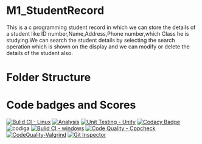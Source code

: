 # M1_StudentRecord

This is a c programming student record in which we can store the details of a student like ID number,Name,Address,Phone number,which Class he is studying.We can search the student details by selecting the search operation which is shown on the display and we can modify or delete the details of the student also.

# Folder Structure


# Code badges and Scores

[![Bulid CI - Linux](https://github.com/Bhargav-Yelli/M1_StudentRecord/actions/workflows/c-cpp.yml/badge.svg)](https://github.com/Bhargav-Yelli/M1_StudentRecord/actions/workflows/c-cpp.yml)
[![Analysis](https://github.com/Bhargav-Yelli/M1_StudentRecord/actions/workflows/analysis.yml/badge.svg)](https://github.com/Bhargav-Yelli/M1_StudentRecord/actions/workflows/analysis.yml)
[![Unit Testing - Unity](https://github.com/Bhargav-Yelli/M1_StudentRecord/actions/workflows/unit-test.yml/badge.svg)](https://github.com/Bhargav-Yelli/M1_StudentRecord/actions/workflows/unit-test.yml)
[![Codacy Badge](https://app.codacy.com/project/badge/Grade/fad0425261374b52be5b3985dc83ad43)](https://www.codacy.com/gh/Bhargav-Yelli/M1_StudentRecord/dashboard?utm_source=github.com&amp;utm_medium=referral&amp;utm_content=Bhargav-Yelli/M1_StudentRecord&amp;utm_campaign=Badge_Grade)
![codiga](https://api.codiga.io/project/32450/status/svg)
[![Bulid CI - windows](https://github.com/Bhargav-Yelli/M1_StudentRecord/actions/workflows/windows.yml/badge.svg)](https://github.com/Bhargav-Yelli/M1_StudentRecord/actions/workflows/windows.yml)
[![Code Quality - Cppcheck](https://github.com/Bhargav-Yelli/M1_StudentRecord/actions/workflows/cppcheck.yml/badge.svg)](https://github.com/Bhargav-Yelli/M1_StudentRecord/actions/workflows/cppcheck.yml)
[![CodeQuality-Valgrind](https://github.com/Bhargav-Yelli/M1_StudentRecord/actions/workflows/valgrind.yml/badge.svg)](https://github.com/Bhargav-Yelli/M1_StudentRecord/actions/workflows/valgrind.yml)
[![Git Inspector](https://github.com/Bhargav-Yelli/M1_StudentRecord/actions/workflows/inspector.yml/badge.svg)](https://github.com/Bhargav-Yelli/M1_StudentRecord/actions/workflows/inspector.yml)

